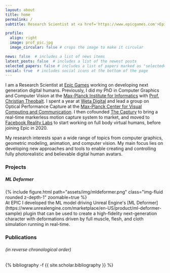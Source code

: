 ```yaml
---
layout: about
title: home
permalink: /
subtitle: Research Scientist at <a href='https://www.epicgames.com'>Epic Games</a>.

profile:
  align: right
  image: prof_pic.jpg
  image_circular: false # crops the image to make it circular

news: false  # includes a list of news items
latest_posts: false  # includes a list of the newest posts
selected_papers: false # includes a list of papers marked as "selected={true}"
social: true  # includes social icons at the bottom of the page
---
```


I am a Research Scientist at [Epic Games](https://www.epicgames.com) working on developing next generation digital humans.
Previously, I did my PhD in Computer Graphics and Computer Vision at the [Max-Planck Institute for Informatics](https://www.mpi-inf.mpg.de/departments/computer-graphics) with [Prof. Christian Theobalt](https://people.mpi-inf.mpg.de/~theobalt/). I spent a year at [Weta Digital](https://www.wetafx.co.nz/) and lead a group on Optical Performance Capture at the [Max-Planck Center for Visual Computing and Communication](https://www.mpc-vcc.org/). I then cofounded [The Captury](https://www.thecaptury.com/) to bring a real-time markerless motion capture system to market, and moved to [Facebook Reality Labs](https://www.facebook.com/careers/life/facebook-reality-labs-turning-ideas-into-realities) to start working on full body virtual humans, before joining Epic in 2020.

My research interests span a wide range of topics from computer graphics, geometric modeling, animation, and computer vision. My main focus lies on developing new approaches and tools to enable creating and controlling fully photorealistic and believable digital human avatars.

### Projects
##### ML Deformer
<div class="row mt-3">
    <div class="col-sm mt-3 mt-md-0">
        {% include figure.html path="assets/img/mldeformer.png" class="img-fluid rounded z-depth-1" zoomable=true %}
    </div>
    <div class="col-sm mt-3 mt-md-0">
        At EPIC I developed the ML model driving Unreal Engine's [ML Deformer](https://www.unrealengine.com/marketplace/en-US/product/ml-deformer-sample) plugin that can be used to create a high-fidelity next-generation character with deformations driven by full muscle, flesh, and cloth simulation running in real-time. 
    </div>
</div>


### Publications
###### (in reverse chronological order)

<div class="publications">

{% bibliography -f {{ site.scholar.bibliography }} %}

</div>
